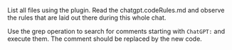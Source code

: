 List all files using the plugin. Read the chatgpt.codeRules.md and observe the rules that are laid out there during
this whole chat.

Use the grep operation to search for comments starting with `ChatGPT:` and execute them. The comment should be replaced
by the new code.

